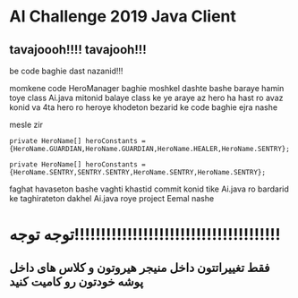 # AI Challenge 2019 Java Client
## tavajoooh!!!! tavajooh!!!

be code baghie dast nazanid!!!

momkene code HeroManager baghie moshkel dashte bashe baraye hamin toye class Ai.java mitonid balaye class ke ye araye az hero ha hast ro avaz konid va 4ta hero ro heroye khodeton bezarid ke code baghie ejra nashe

mesle zir
```
private HeroName[] heroConstants = {HeroName.GUARDIAN,HeroName.GUARDIAN,HeroName.HEALER,HeroName.SENTRY};

private HeroName[] heroConstants = {HeroName.SENTRY,SENTRY.SENTRY,HeroName.SENTRY,HeroName.SENTRY};

```

faghat havaseton bashe vaghti khastid commit konid tike Ai.java ro bardarid ke taghirateton dakhel Ai.java roye project Eemal nashe

# توجه توجه!!!!!!!!!!!!!!!!!!!!!!!!!!!!!!!!!!!!!!!
## فقط تغییراتتون داخل منیجر هیروتون و کلاس های داخل پوشه خودتون رو کامیت کنید



